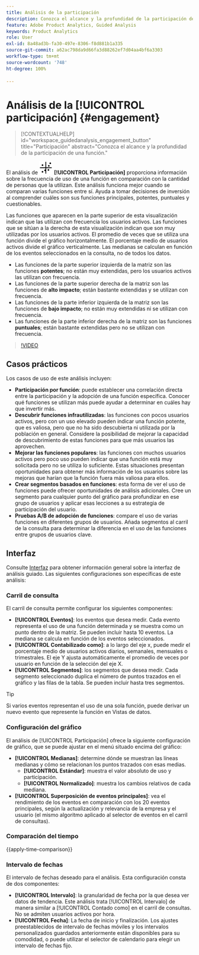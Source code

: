 ```yaml
---
title: Análisis de la participación
description: Conozca el alcance y la profundidad de la participación de una función.
feature: Adobe Product Analytics, Guided Analysis
keywords: Product Analytics
role: User
exl-id: 8a48ad3b-fa30-497e-8306-f8d881b1a335
source-git-commit: a62ac798da9d66fa3d88262ef7d04aa4bf6a3303
workflow-type: tm+mt
source-wordcount: '748'
ht-degree: 100%

---
```


# Análisis de la [!UICONTROL participación] {#engagement}

<!-- markdownlint-disable MD034 -->

>[!CONTEXTUALHELP]
>id="workspace_guidedanalysis_engagement_button"
>title="Participación"
>abstract="Conozca el alcance y la profundidad de la participación de una función."

<!-- markdownlint-enable MD034 -->


El análisis de ![EngagementGraph](/help/assets/icons/EngagementGraph.svg) **[!UICONTROL Participación]** proporciona información sobre la frecuencia de uso de una función en comparación con la cantidad de personas que la utilizan. Este análisis funciona mejor cuando se comparan varias funciones entre sí. Ayuda a tomar decisiones de inversión al comprender cuáles son sus funciones principales, potentes, puntuales y cuestionables. 

Las funciones que aparecen en la parte superior de esta visualización indican que las utilizan con frecuencia los usuarios activos. Las funciones que se sitúan a la derecha de esta visualización indican que son muy utilizadas por los usuarios activos. El promedio de veces que se utiliza una función divide el gráfico horizontalmente. El porcentaje medio de usuarios activos divide el gráfico verticalmente. Las medianas se calculan en función de los eventos seleccionados en la consulta, no de todos los datos.

* Las funciones de la parte superior izquierda de la matriz son las funciones **potentes**; no están muy extendidas, pero los usuarios activos las utilizan con frecuencia.
* Las funciones de la parte superior derecha de la matriz son las funciones de **alto impacto**; están bastante extendidas y se utilizan con frecuencia.
* Las funciones de la parte inferior izquierda de la matriz son las funciones de **bajo impacto**; no están muy extendidas ni se utilizan con frecuencia.
* Las funciones de la parte inferior derecha de la matriz son las funciones **puntuales**; están bastante extendidas pero no se utilizan con frecuencia.

>[!VIDEO](https://video.tv.adobe.com/v/3429489/&learn=on)


## Casos prácticos

Los casos de uso de este análisis incluyen:

* **Participación por función**: puede establecer una correlación directa entre la participación y la adopción de una función específica. Conocer qué funciones se utilizan más puede ayudar a determinar en cuáles hay que invertir más.
* **Descubrir funciones infrautilizadas**: las funciones con pocos usuarios activos, pero con un uso elevado pueden indicar una función potente, que es valiosa, pero que no ha sido descubierta ni utilizada por la población en general. Considere la posibilidad de mejorar la capacidad de descubrimiento de estas funciones para que más usuarios las aprovechen.
* **Mejorar las funciones populares**: las funciones con muchos usuarios activos pero poco uso pueden indicar que una función está muy solicitada pero no se utiliza lo suficiente. Estas situaciones presentan oportunidades para obtener más información de los usuarios sobre las mejoras que harían que la función fuera más valiosa para ellos.
* **Crear segmentos basados en funciones**: esta forma de ver el uso de funciones puede ofrecer oportunidades de análisis adicionales. Cree un segmento para cualquier punto del gráfico para profundizar en ese grupo de usuarios y aplicar esas lecciones a su estrategia de participación del usuario.
* **Pruebas A/B de adopción de funciones**: compare el uso de varias funciones en diferentes grupos de usuarios. Añada segmentos al carril de la consulta para determinar la diferencia en el uso de las funciones entre grupos de usuarios clave.

## Interfaz

Consulte [Interfaz](../overview.md#interface) para obtener información general sobre la interfaz de análisis guiado. Las siguientes configuraciones son específicas de este análisis:

### Carril de consulta

El carril de consulta permite configurar los siguientes componentes:

* **[!UICONTROL Eventos]**: los eventos que desea medir. Cada evento representa el uso de una función determinada y se muestra como un punto dentro de la matriz. Se pueden incluir hasta 10 eventos. La mediana se calcula en función de los eventos seleccionados.
* **[!UICONTROL Contabilizado como]**: a lo largo del eje x, puede medir el porcentaje medio de usuarios activos diarios, semanales, mensuales o trimestrales. El eje Y ajusta automáticamente el promedio de veces por usuario en función de la selección del eje X.
* **[!UICONTROL Segmentos]**: los segmentos que desea medir. Cada segmento seleccionado duplica el número de puntos trazados en el gráfico y las filas de la tabla. Se pueden incluir hasta tres segmentos.

>[!TIP]
>
>Si varios eventos representan el uso de una sola función, puede derivar un nuevo evento que represente la función en Vistas de datos.

### Configuración del gráfico

El análisis de [!UICONTROL Participación] ofrece la siguiente configuración de gráfico, que se puede ajustar en el menú situado encima del gráfico:

* **[!UICONTROL Medianas]**: determine dónde se muestran las líneas medianas y cómo se relacionan los puntos trazados con esas medias.
   * **[!UICONTROL Estándar]**: muestra el valor absoluto de uso y participación.
   * **[!UICONTROL Normalizado]**: muestra los cambios relativos de cada mediana.
* **[!UICONTROL Superposición de eventos principales]**: vea el rendimiento de los eventos en comparación con los 20 eventos principales, según la actualización y relevancia de la empresa y el usuario (el mismo algoritmo aplicado al selector de eventos en el carril de consultas).

### Comparación del tiempo

{{apply-time-comparison}}

### Intervalo de fechas

El intervalo de fechas deseado para el análisis. Esta configuración consta de dos componentes:

* **[!UICONTROL Intervalo]**: la granularidad de fecha por la que desea ver datos de tendencia. Este análisis trata [!UICONTROL Intervalo] de manera similar a [!UICONTROL Contado como] en el carril de consultas. No se admiten usuarios activos por hora.
* **[!UICONTROL Fecha]**: La fecha de inicio y finalización. Los ajustes preestablecidos de intervalo de fechas móviles y los intervalos personalizados guardados anteriormente están disponibles para su comodidad, o puede utilizar el selector de calendario para elegir un intervalo de fechas fijo.

<!--
## Example

See below for an example of the analysis.

![Enagement compare](../assets/engagement-compare.png)
-->

